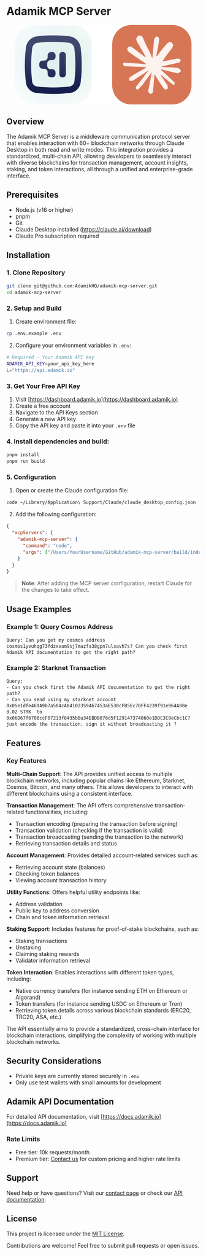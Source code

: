 # Adamik MCP Server

<p align="center">
  <img src="logo.svg" alt="Adamik Logo" width="461" height="207"/>
</p>

## Overview

The Adamik MCP Server is a middleware communication protocol server that enables interaction with 60+ blockchain networks through Claude Desktop in both read and write modes. This integration provides a standardized, multi-chain API, allowing developers to seamlessly interact with diverse blockchains for transaction management, account insights, staking, and token interactions, all through a unified and enterprise-grade interface.

## Prerequisites

- Node.js (v16 or higher)
- pnpm
- Git
- Claude Desktop installed (https://claude.ai/download)
- Claude Pro subscription required

## Installation

### 1. Clone Repository

```bash
git clone git@github.com:AdamikHQ/adamik-mcp-server.git
cd adamik-mcp-server
```

### 2. Setup and Build

1. Create environment file:

```bash
cp .env.example .env
```

2. Configure your environment variables in `.env`:

```bash
# Required - Your Adamik API key
ADAMIK_API_KEY=your_api_key_here
L="https://api.adamik.io"
```

### 3. Get Your Free API Key

1. Visit [https://dashboard.adamik.io](https://dashboard.adamik.io)
2. Create a free account
3. Navigate to the API Keys section
4. Generate a new API key
5. Copy the API key and paste it into your `.env` file

### 4. Install dependencies and build:

```bash
pnpm install
pnpm run build
```

### 5. Configuration

1. Open or create the Claude configuration file:

```bash
code ~/Library/Application\ Support/Claude/claude_desktop_config.json
```

2. Add the following configuration:

```json
{
  "mcpServers": {
    "adamik-mcp-server": {
      "command": "node",
      "args": ["/Users/YourUsername/GitHub/adamik-mcp-server/build/index.js"]
    }
  }
}
```

> **Note**: After adding the MCP server configuration, restart Claude for the changes to take effect.

## Usage Examples

### Example 1: Query Cosmos Address

```
Query: Can you get my cosmos address cosmos1yvuhqg73fdzxvam9sj7mazfa38gpn7ulsavh7s? Can you check first Adamik API documentation to get the right path?
```

### Example 2: Starknet Transaction

```
Query:
- Can you check first the Adamik API documentation to get the right path?
- Can you send using my starknet account 0x05e1dfe469A9b7a504cA84102359467453aE530cFB5Ec70FF4239f91e964A08e 0.02 STRK  to 0x06D67f670BccF07213f8435bBa34EBDB076d5F129147374860e1DDC3C9eCbc1C? just encode the transaction, sign it without broadcasting it ?
```

## Features

### Key Features

**Multi-Chain Support**: The API provides unified access to multiple blockchain networks, including popular chains like Ethereum, Starknet, Cosmos, Bitcoin, and many others. This allows developers to interact with different blockchains using a consistent interface.

**Transaction Management**: The API offers comprehensive transaction-related functionalities, including:

- Transaction encoding (preparing the transaction before signing)
- Transaction validation (checking if the transaction is valid)
- Transaction broadcasting (sending the transaction to the network)
- Retrieving transaction details and status

**Account Management**: Provides detailed account-related services such as:

- Retrieving account state (balances)
- Checking token balances
- Viewing account transaction history

**Utility Functions**: Offers helpful utility endpoints like:

- Address validation
- Public key to address conversion
- Chain and token information retrieval

**Staking Support**: Includes features for proof-of-stake blockchains, such as:

- Staking transactions
- Unstaking
- Claiming staking rewards
- Validator information retrieval

**Token Interaction**: Enables interactions with different token types, including:

- Native currency transfers (for instance sending ETH on Ethereum or Algorand)
- Token transfers (for instance sending USDC on Ethereum or Tron)
- Retrieving token details across various blockchain standards (ERC20, TRC20, ASA, etc.)

The API essentially aims to provide a standardized, cross-chain interface for blockchain interactions, simplifying the complexity of working with multiple blockchain networks.

## Security Considerations

- Private keys are currently stored securely in `.env`
- Only use test wallets with small amounts for development

## Adamik API Documentation

For detailed API documentation, visit [https://docs.adamik.io](https://docs.adamik.io)

### Rate Limits

- Free tier: 10k requests/month
- Premium tier: [Contact us](https://adamik.io/contact) for custom pricing and higher rate limits

## Support

Need help or have questions? Visit our [contact page](https://adamik.io/contact) or check our [API documentation](https://docs.adamik.io).

## License

This project is licensed under the [MIT License](LICENSE).

Contributions are welcome! Feel free to submit pull requests or open issues.
